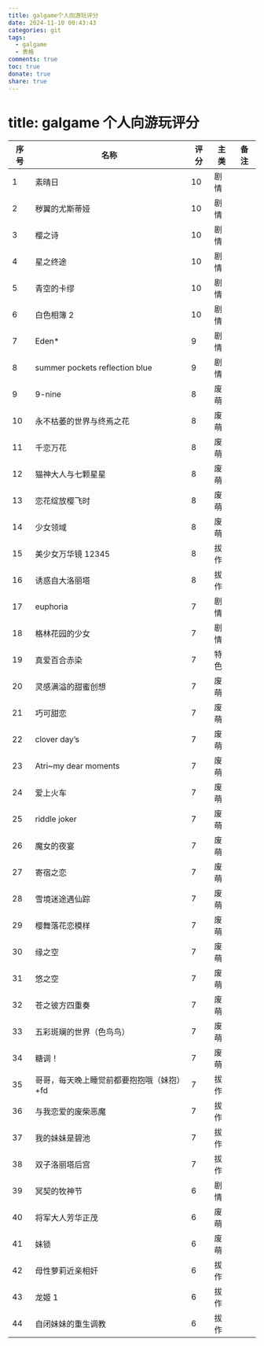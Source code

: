 ```yaml
---
title: galgame个人向游玩评分
date: 2024-11-10 00:43:43
categories: git
tags:
  - galgame
  - 表格
comments: true
toc: true
donate: true
share: true
---
```


# title: galgame 个人向游玩评分

| 序号 | 名称                                      | 评分 | 主类 | 备注 |
| ---- | ----------------------------------------- | ---- | ---- | ---- |
| 1    | 素晴日                                    | 10   | 剧情 |      |
| 2    | 秽翼的尤斯蒂娅                            | 10   | 剧情 |      |
| 3    | 樱之诗                                    | 10   | 剧情 |      |
| 4    | 星之终途                                  | 10   | 剧情 |      |
| 5    | 青空的卡缪                                | 10   | 剧情 |      |
| 6    | 白色相簿 2                                | 10   | 剧情 |      |
| 7    | Eden\*                                    | 9    | 剧情 |      |
| 8    | summer pockets reflection blue            | 9    | 剧情 |      |
| 9    | 9-nine                                    | 8    | 废萌 |      |
| 10   | 永不枯萎的世界与终焉之花                  | 8    | 废萌 |      |
| 11   | 千恋万花                                  | 8    | 废萌 |      |
| 12   | 猫神大人与七颗星星                        | 8    | 废萌 |      |
| 13   | 恋花绽放樱飞时                            | 8    | 废萌 |      |
| 14   | 少女领域                                  | 8    | 废萌 |      |
| 15   | 美少女万华镜 12345                        | 8    | 拔作 |      |
| 16   | 诱惑自大洛丽塔                            | 8    | 拔作 |      |
| 17   | euphoria                                  | 7    | 剧情 |      |
| 18   | 格林花园的少女                            | 7    | 剧情 |      |
| 19   | 真爱百合赤染                              | 7    | 特色 |      |
| 20   | 灵感满溢的甜蜜创想                        | 7    | 废萌 |      |
| 21   | 巧可甜恋                                  | 7    | 废萌 |      |
| 22   | clover day’s                              | 7    | 废萌 |      |
| 23   | Atri~my dear moments                      | 7    | 废萌 |      |
| 24   | 爱上火车                                  | 7    | 废萌 |      |
| 25   | riddle joker                              | 7    | 废萌 |      |
| 26   | 魔女的夜宴                                | 7    | 废萌 |      |
| 27   | 寄宿之恋                                  | 7    | 废萌 |      |
| 28   | 雪境迷途遇仙踪                            | 7    | 废萌 |      |
| 29   | 樱舞落花恋模样                            | 7    | 废萌 |      |
| 30   | 缘之空                                    | 7    | 废萌 |      |
| 31   | 悠之空                                    | 7    | 废萌 |      |
| 32   | 苍之彼方四重奏                            | 7    | 废萌 |      |
| 33   | 五彩斑斓的世界（色鸟鸟）                  | 7    | 废萌 |      |
| 34   | 糖调！                                    | 7    | 废萌 |      |
| 35   | 哥哥，每天晚上睡觉前都要抱抱哦（妹抱）+fd | 7    | 拔作 |      |
| 36   | 与我恋爱的废柴恶魔                        | 7    | 拔作 |      |
| 37   | 我的妹妹是碧池                            | 7    | 拔作 |      |
| 38   | 双子洛丽塔后宫                            | 7    | 拔作 |      |
| 39   | 冥契的牧神节                              | 6    | 剧情 |      |
| 40   | 将军大人芳华正茂                          | 6    | 废萌 |      |
| 41   | 妹锁                                      | 6    | 废萌 |      |
| 42   | 母性萝莉近亲相奸                          | 6    | 拔作 |      |
| 43   | 龙姬 1                                    | 6    | 拔作 |      |
| 44   | 自闭妹妹的重生调教                        | 6    | 拔作 |      |

